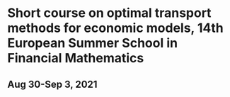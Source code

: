# Short course on optimal transport methods for economic models, 14th European Summer School in Financial Mathematics

## Aug 30-Sep 3, 2021
